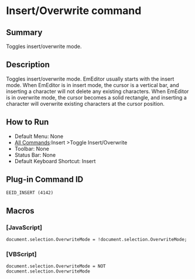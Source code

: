 # Insert/Overwrite command

## Summary

Toggles insert/overwrite mode.

## Description

Toggles insert/overwrite mode. EmEditor usually starts with the insert mode. When EmEditor is in insert mode, the cursor is a vertical bar, and inserting a character will not delete any existing characters. When EmEditor is in overwrite mode, the cursor becomes a solid rectangle, and inserting a character will overwrite existing characters at the cursor position.

## How to Run

- Default Menu: None
- [All Commands](../tools/all_commands):Insert \>Toggle Insert/Overwrite
- Toolbar: None
- Status Bar: None
- Default Keyboard Shortcut: Insert

## Plug-in Command ID

```
EEID_INSERT (4142)```

## Macros

### \[JavaScript\]

```
document.selection.OverwriteMode = !document.selection.OverwriteMode;
```

### \[VBScript\]

```
document.selection.OverwriteMode = NOT document.selection.OverwriteMode
```
